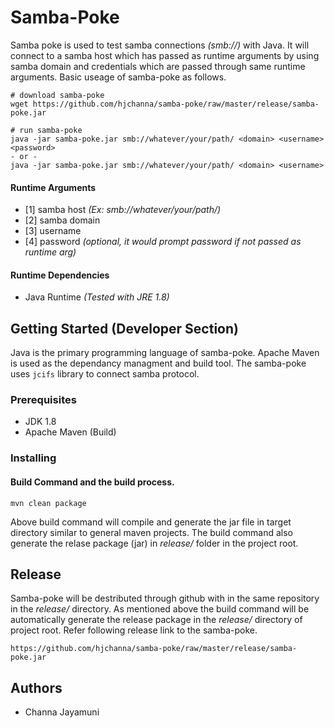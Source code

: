 # Samba-Poke
Samba poke is used to test samba connections *(smb://)* with Java. It will connect to a samba host which has passed as runtime arguments by using samba domain and credentials which are passed through same runtime arguments. Basic useage of samba-poke as follows. 

````
# download samba-poke
wget https://github.com/hjchanna/samba-poke/raw/master/release/samba-poke.jar

# run samba-poke
java -jar samba-poke.jar smb://whatever/your/path/ <domain> <username> <password> 
- or - 
java -jar samba-poke.jar smb://whatever/your/path/ <domain> <username> 
`````
#### Runtime Arguments
* [1] samba host *(Ex: smb://whatever/your/path/)*
* [2] samba domain 
* [3] username
* [4] password *(optional, it would prompt password if not passed as runtime arg)*

#### Runtime Dependencies
* Java Runtime *(Tested with JRE 1.8)* 

## Getting Started (Developer Section)
Java is the primary programming language of samba-poke. Apache Maven is used as the dependancy managment and build tool. The samba-poke uses `jcifs` library to connect samba protocol.

### Prerequisites
* JDK 1.8
* Apache Maven (Build)

### Installing
#### Build Command and the build process.
````
mvn clean package
````
Above build command will compile and generate the jar file in target directory similar to general maven projects. The build command also generate the relase package (jar) in *release/* folder in the project root. 

## Release
Samba-poke will be destributed through github with in the same repository in the *release/* directory. As mentioned above the build command will be automatically generate the release package in the *release/* directory of project root. Refer following release link to the samba-poke.

````
https://github.com/hjchanna/samba-poke/raw/master/release/samba-poke.jar
````

## Authors
* Channa Jayamuni 
